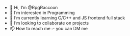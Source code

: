 - 👋 Hi, I’m @RpgRaccoon
- 👀 I’m interested in Programming
- 🌱 I’m currently learning C/C++ and JS frontend full stack
- 💞️ I’m looking to collaborate on projects
- 📫 How to reach me :- you can DM me

<!---
RpgRaccoon/RpgRaccoon is a ✨ special ✨ repository because its `README.md` (this file) appears on your GitHub profile.
You can click the Preview link to take a look at your changes.
--->
